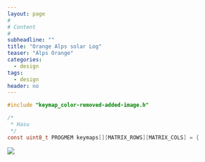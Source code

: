 ```yaml
---
layout: page
#
# Content
#
subheadline: ""
title: "Orange Alps solar Log"
teaser: "Alps Orange"
categories:
  - design
tags:
  - design
header: no
---
```


```c
#include "keymap_color-removed-added-image.h"

/*
 * Hasu
 */
const uint8_t PROGMEM keymaps[][MATRIX_ROWS][MATRIX_COLS] = {

```

![](http://imgur.com/9pCXqKb.jpg)
